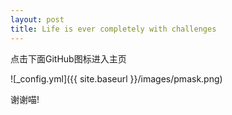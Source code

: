 ```yaml
---
layout: post
title: Life is ever completely with challenges
---
```


点击下面GitHub图标进入主页

![_config.yml]({{ site.baseurl }}/images/pmask.png)

谢谢喵!


